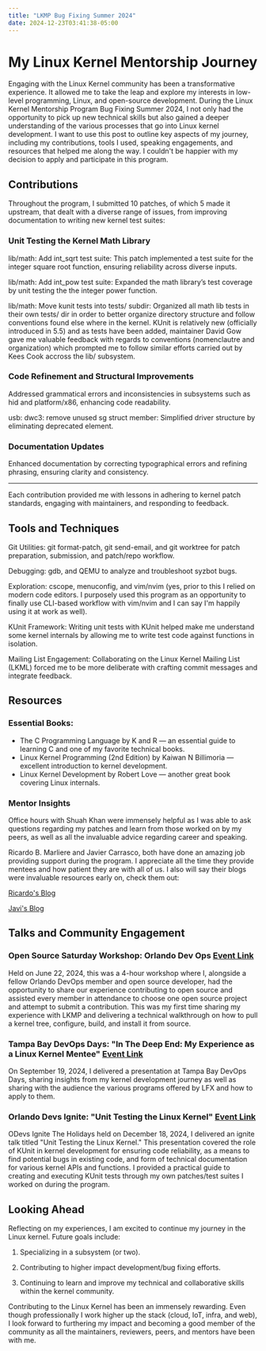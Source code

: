 ```yaml
---
title: "LKMP Bug Fixing Summer 2024"
date: 2024-12-23T03:41:38-05:00
---
```

# My Linux Kernel Mentorship Journey

Engaging with the Linux Kernel community has been a transformative experience. It allowed me to take the leap and explore my interests in low-level programming, Linux, and open-source development. During the Linux Kernel Mentorship Program Bug Fixing Summer 2024, I not only had the opportunity to pick up new technical skills but also gained a deeper understanding of the various processes that go into Linux kernel development. I want to use this post to outline key aspects of my journey, including my contributions, tools I used, speaking engagements, and resources that helped me along the way. I couldn't be happier with my decision to apply and participate in this program.

## Contributions

Throughout the program, I submitted 10 patches, of which 5 made it upstream, that dealt with a diverse range of issues, from improving documentation to writing new kernel test suites:

### Unit Testing the Kernel Math Library

lib/math: Add int_sqrt test suite: This patch implemented a test suite for the integer square root function, ensuring reliability across diverse inputs.

lib/math: Add int_pow test suite: Expanded the math library’s test coverage by unit testing the the integer power function.

lib/math: Move kunit tests into tests/ subdir: Organized all math lib tests in their own tests/ dir in order to better organize directory structure and follow conventions found else where in the kernel. KUnit is relatively new (officially introduced in 5.5) and as tests have been added, maintainer David Gow gave me valuable feedback with regards to conventions (nomenclautre and organization) which prompted me to follow similar efforts carried out by Kees Cook accross the lib/ subsystem. 

### Code Refinement and Structural Improvements

Addressed grammatical errors and inconsistencies in subsystems such as hid and platform/x86, enhancing code readability.

usb: dwc3: remove unused sg struct member: Simplified driver structure by eliminating deprecated element.

### Documentation Updates

Enhanced documentation by correcting typographical errors and refining phrasing, ensuring clarity and consistency.

---

Each contribution provided me with lessons in adhering to kernel patch standards, engaging with maintainers, and responding to feedback.

## Tools and Techniques

Git Utilities: git format-patch, git send-email, and git worktree for patch preparation, submission, and patch/repo workflow.

Debugging: gdb, and QEMU to analyze and troubleshoot syzbot bugs.

Exploration: cscope, menuconfig, and vim/nvim (yes, prior to this I relied on modern code editors. I purposely used this program as an opportunity to finally use CLI-based workflow with vim/nvim and I can say I'm happily using it at work as well).

KUnit Framework: Writing unit tests with KUnit helped make me understand some kernel internals by allowing me to write test code against functions in isolation.

Mailing List Engagement: Collaborating on the Linux Kernel Mailing List (LKML) forced me to be more deliberate with crafting commit messages and integrate feedback.

## Resources

### Essential Books:

* The C Programming Language by K and R — an essential guide to learning C and one of my favorite technical books.
* Linux Kernel Programming (2nd Edition) by Kaiwan N Billimoria — excellent introduction to kernel development.
* Linux Kernel Development by Robert Love — another great book covering Linux internals.

### Mentor Insights

Office hours with Shuah Khan were immensely helpful as I was able to ask questions regarding my patches and learn from those worked on by my peers, as well as all the invaluable advice regarding career and speaking.

Ricardo B. Marliere and Javier Carrasco, both have done an amazing job providing support during the program. I appreciate all the time they provide mentees and how patient they are with all of us. I also will say their blogs were invaluable resources early on, check them out:

[Ricardo's Blog](https://marliere.net/)

[Javi's Blog](https://javiercarrascocruz.github.io/)

## Talks and Community Engagement

### Open Source Saturday Workshop: Orlando Dev Ops [Event Link](https://www.meetup.com/orlando-devops/events/301661699/)

Held on June 22, 2024, this was a 4-hour workshop where I, alongside a fellow Orlando DevOps member and open source developer, had the opportunity to share our experience contributing to open source and assisted every member in attendance to choose one open source project and attempt to submit a contribution. This was my first time sharing my experience with LKMP and delivering a technical walkthrough on how to pull a kernel tree, configure, build, and install it from source.

### Tampa Bay DevOps Days: "In The Deep End: My Experience as a Linux Kernel Mentee" [Event Link](https://devopsdays.org/events/2024-tampa/speakers)

On September 19, 2024, I delivered a presentation at Tampa Bay DevOps Days, sharing insights from my kernel development journey as well as sharing with the audience the various programs offered by LFX and how to apply to them.

### Orlando Devs Ignite: "Unit Testing the Linux Kernel" [Event Link](https://orlandodevs.com/ignite/)

ODevs Ignite The Holidays held on December 18, 2024, I delivered an ignite talk titled "Unit Testing the Linux Kernel." This presentation covered the role of KUnit in kernel development for ensuring code reliability, as a means to find potential bugs in existing code, and form of technical documentation for various kernel APIs and functions. I provided a practical guide to creating and executing KUnit tests through my own patches/test suites I worked on during the program.

## Looking Ahead

Reflecting on my experiences, I am excited to continue my journey in the Linux kernel. Future goals include:

1. Specializing in a subsystem (or two).

2. Contributing to higher impact development/bug fixing efforts.

3. Continuing to learn and improve my technical and collaborative skills within the kernel community.

Contributing to the Linux Kernel has been an immensely rewarding. Even though professionally I work higher up the stack (cloud, IoT, infra, and web), I look forward to furthering my impact and becoming a good member of the community as all the maintainers, reviewers, peers, and mentors have been with me.
